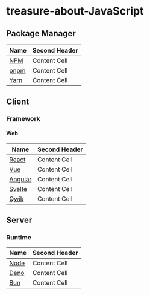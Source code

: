 # treasure-about-JavaScript
## Package Manager
| Name  | Second Header |
| ------------- | ------------- |
| [NPM](https://www.npmjs.com/)  | Content Cell  |
| [pnpm](https://pnpm.io/)  | Content Cell  |
| [Yarn](https://yarnpkg.com/)  | Content Cell  |


## Client
### Framework
#### Web
| Name  | Second Header |
| ------------- | ------------- |
| [React](https://react.dev/) | Content Cell  |
| [Vue](https://vuejs.org/)  | Content Cell  |
| [Angular](https://angular.dev/)  | Content Cell  |
| [Svelte](https://svelte.dev/)  | Content Cell  |
| [Qwik](https://qwik.dev/)  | Content Cell  |

## Server
### Runtime
| Name  | Second Header |
| ------------- | ------------- |
| [Node](https://nodejs.org/en)  | Content Cell  |
| [Deno](https://deno.com/)  | Content Cell  |
| [Bun](https://bun.sh/)  | Content Cell  |
